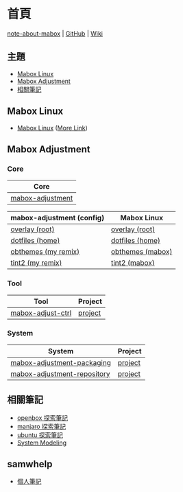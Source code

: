 
# 首頁

[note-about-mabox](https://samwhelp.github.io/note-about-mabox/) | [GitHub](https://github.com/samwhelp/note-about-mabox) | [Wiki](https://github.com/samwhelp/note-about-mabox/wiki)


## 主題

* [Mabox Linux](#mabox-linux)
* [Mabox Adjustment](#mabox-adjustment)
* [相關筆記](#相關筆記)


## Mabox Linux

* [Mabox Linux](https://maboxlinux.org/) ([More Link](https://samwhelp.github.io/note-about-mabox/read/link/maboxlinux.html))


## Mabox Adjustment


### Core

| Core |
| --- |
| [mabox-adjustment](https://github.com/samwhelp/note-about-mabox/tree/gh-pages/_demo/project/mabox-adjustment) |


| mabox-adjustment (config) | Mabox Linux |
| --- | --- |
| [overlay (root)](https://github.com/samwhelp/note-about-mabox/tree/gh-pages/_demo/project/mabox-adjustment/asset/overlay/)| [overlay (root)](https://git.maboxlinux.org/Mabox/iso-profiles/src/branch/master/mabox-linux/desktop-overlay) |
| [dotfiles (home)](https://github.com/samwhelp/note-about-mabox/tree/gh-pages/_demo/project/mabox-adjustment/asset/overlay/etc/skel)| [dotfiles (home)](https://git.maboxlinux.org/Mabox/iso-profiles/src/branch/master/mabox-linux/desktop-overlay/etc/skel) |
| [obthemes (my remix)](https://github.com/samwhelp/note-about-mabox/tree/gh-pages/_demo/project/mabox-adjustment/asset/overlay/etc/skel/.config/blob)| [obthemes (mabox)](https://git.maboxlinux.org/Mabox/iso-profiles/src/branch/master/mabox-linux/desktop-overlay/etc/skel/.config/blob) |
| [tint2 (my remix)](https://github.com/samwhelp/note-about-mabox/tree/gh-pages/_demo/project/mabox-adjustment/asset/overlay/etc/skel/.config/tint2/themes)| [tint2 (mabox)](https://git.maboxlinux.org/Mabox/iso-profiles/src/branch/master/mabox-linux/desktop-overlay/etc/skel/.config/tint2) |



### Tool

| Tool | Project |
| --- | --- |
| [mabox-adjust-ctrl](https://samwhelp.github.io/note-about-mabox/read/project/mabox-adjustment/mabox-adjust-ctrl.html) | [project](https://github.com/samwhelp/note-about-mabox/tree/gh-pages/_demo/project/mabox-adjustment/tool/mabox-adjust-ctrl) |


### System

| System | Project |
| --- | --- |
| [mabox-adjustment-packaging](https://samwhelp.github.io/note-about-mabox/read/project/mabox-adjustment/mabox-adjustment-packaging.html) | [project](https://github.com/samwhelp/note-about-mabox/tree/gh-pages/_demo/project/mabox-adjustment-system/mabox-adjustment-packaging)
| [mabox-adjustment-repository](https://samwhelp.github.io/note-about-mabox/read/project/mabox-adjustment/mabox-adjustment-repository.html) | [project](https://github.com/samwhelp/note-about-mabox/tree/gh-pages/_demo/project/mabox-adjustment-system/mabox-adjustment-repository)


## 相關筆記

* [openbox 探索筆記](https://samwhelp.github.io/note-about-openbox/)
* [manjaro 探索筆記](https://samwhelp.github.io/note-about-manjaro/)
* [ubuntu 探索筆記](https://samwhelp.github.io/note-about-ubuntu/)
* [System Modeling](https://samwhelp.github.io/system-modeling/)


## samwhelp

* [個人筆記](https://samwhelp.github.io/book/)
